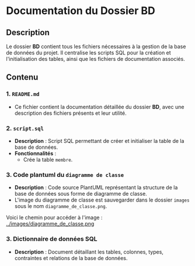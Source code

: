 # Documentation du Dossier BD

## Description
Le dossier **BD** contient tous les fichiers nécessaires à la gestion de la base de données du projet. Il centralise les scripts SQL pour la création et l'initialisation des tables, ainsi que les fichiers de documentation associés.

## Contenu

### 1. `README.md`
- Ce fichier contient la documentation détaillée du dossier **BD**, avec une description des fichiers présents et leur utilité.

### 2. `script.sql`
- **Description** : Script SQL permettant de créer et initialiser la table de la base de données.
- **Fonctionnalités** :
  - Crée la table `membre`.
  
### 3. Code plantuml du `diagramme de classe`
- **Description** : Code source PlantUML représentant la structure de la base de données sous forme de diagramme de classe.
- L'image du diagramme de classe est sauvegarder dans le dossier `images` sous le nom `diagramme_de_classe.png`.

Voici le chemin pour accéder à l'image : [../images/diagramme_de_classe.png](../images/diagramme_de_classe.png)


### 3. Dictionnaire de données SQL
- **Description** : Document détaillant les tables, colonnes, types, contraintes et relations de la base de données.
